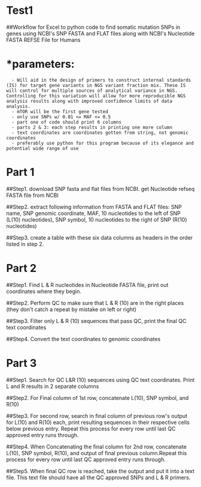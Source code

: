 # Test1

##Workflow for Excel to python code to find somatic mutation SNPs in genes using NCBI's SNP FASTA and FLAT files along with NCBI's Nucleotide FASTA REFSE File for Humans
    
   # *parameters:
      - Will aid in the design of primers to construct internal standards (IS) for target gene variants in NGS variant fraction mix. These IS will control for multiple sources of analytical variance in NGS.  Controlling for this variation will allow for more reproducible NGS analysis results along with improved confidence limits of data analysis.
      - mTOR will be the first gene tested
      - only use SNPs w/ 0.01 <= MAF <= 0.5
      - part one of code should print 6 columns
      - parts 2 & 3: each step results in printing one more column
      - text coordinates are coordinates gotten from string, not genomic coordinates
      - preferably use python for this program because of its elegance and potential wide range of use
      
 # Part 1    
 ##Step1. download SNP fasta and flat files from NCBI. get Nucleotide refseq FASTA file from NCBI
 
 ##Step2. extract following information from FASTA and FLAT files:  SNP name, SNP genomic coordinate, MAF, 10 nucleotides to the left of SNP (L(10) nucleotides), SNP symbol, 10 nucleotides to the right of SNP (R(10) nucleotides)
 
 ##Step3. create a table with these six data columns as headers in the order listed in step 2.
 
 # Part 2
 ##Step1. Find L & R nucleotides in Nucleotide FASTA file, print out coordinates where they begin.
 
 ##Step2. Perform QC to make sure that L & R (10) are in the right places (they don't catch a repeat by mistake on left or right)
 
 ##Step3. Filter only L & R (10) sequences that pass QC, print the final QC text coordinates
 
 ##Step4. Convert the text coordinates to genomic coordinates
 
 # Part 3
 ##Step1. Search for QC L&R (10) sequences using QC text coordinates.  Print L and R results in 2 separate columns
 
 ##Step2. For Final column of 1st row, concatenate L(10), SNP symbol, and R(10)
 
 ##Step3. For second row, search in final column of previous row's output for L(10) and R(10) each, print resulting sequences in their respective cells below previous entry. Repeat this process for every row until last QC approved entry runs through.
 
 ##Step4. When Concatenating the final column for 2nd row, concatenate L(10), SNP symbol, R(10), and output of final previous column.Repeat this process for every row until last QC approved entry runs through.
 
 ##Step5. When final QC row is reached, take the output and put it into a text file.  This text file should have all the QC approved SNPs and L & R primers.
 
 
 
      
